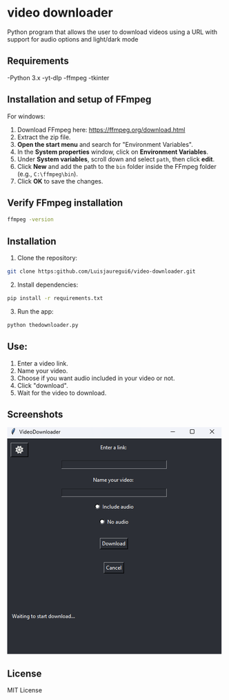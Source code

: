 # video downloader

Python program that allows the user to download videos using a URL with support for audio options and light/dark mode
 
## Requirements
-Python 3.x
-yt-dlp
-ffmpeg
-tkinter

## Installation and setup of FFmpeg
For windows:
1. Download FFmpeg here: https://ffmpeg.org/download.html
2. Extract the zip file.
3. **Open the start menu** and search for "Environment Variables".
4. In the **System properties** window, click on **Environment Variables**.
5. Under **System variables**, scroll down and select `path`, then click **edit**.
6. Click **New** and add the path to the `bin` folder inside the FFmpeg folder (e.g., `C:\ffmpeg\bin`).
7. Click **OK** to save the changes.

## Verify FFmpeg installation
```bash
ffmpeg -version
```
 
## Installation
1. Clone the repository:
```bash
git clone https:github.com/Luisjauregui6/video-downloader.git
```
2. Install dependencies:
```bash
pip install -r requirements.txt
```
3. Run the app:
```bash
python thedownloader.py
```

## Use:
1. Enter a video link.
2. Name your video.
3. Choose if you want audio included in your video or not.
4. Click "download".
5. Wait for the video to download.

## Screenshots

![video downloader screenshot](img/screenshot1.png)

## License 

MIT License 

